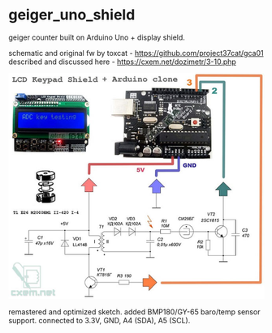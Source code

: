 # geiger_uno_shield
geiger counter built on Arduino Uno + display shield.

schematic and original fw by toxcat - https://github.com/project37cat/gca01
described and discussed here - https://cxem.net/dozimetr/3-10.php

![Screenshot](schematic.jpg)

remastered and optimized sketch.
added BMP180/GY-65 baro/temp sensor support. connected to 3.3V, GND, A4 (SDA), A5 (SCL).
